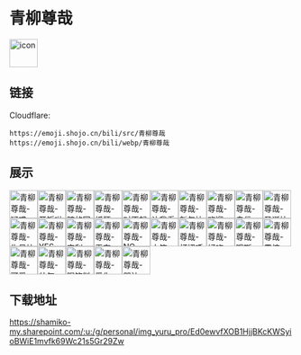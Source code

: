 # 青柳尊哉
<img src="https://emoji.shojo.cn/bili/src/青柳尊哉/icon.png" width="50" height="50" alt="icon">

## 链接
Cloudflare:
```
https://emoji.shojo.cn/bili/src/青柳尊哉
https://emoji.shojo.cn/bili/webp/青柳尊哉
```
## 展示
<img src="https://emoji.shojo.cn/bili/src/青柳尊哉/青柳尊哉-疑惑.png" width="50" height="50" alt="青柳尊哉-疑惑"><img src="https://emoji.shojo.cn/bili/src/青柳尊哉/青柳尊哉-开饭啦.png" width="50" height="50" alt="青柳尊哉-开饭啦"><img src="https://emoji.shojo.cn/bili/src/青柳尊哉/青柳尊哉-暗的回眸.png" width="50" height="50" alt="青柳尊哉-暗的回眸"><img src="https://emoji.shojo.cn/bili/src/青柳尊哉/青柳尊哉-抓狂.png" width="50" height="50" alt="青柳尊哉-抓狂"><img src="https://emoji.shojo.cn/bili/src/青柳尊哉/青柳尊哉-对不起.png" width="50" height="50" alt="青柳尊哉-对不起"><img src="https://emoji.shojo.cn/bili/src/青柳尊哉/青柳尊哉-让我看看.png" width="50" height="50" alt="青柳尊哉-让我看看"><img src="https://emoji.shojo.cn/bili/src/青柳尊哉/青柳尊哉-新年快乐.png" width="50" height="50" alt="青柳尊哉-新年快乐"><img src="https://emoji.shojo.cn/bili/src/青柳尊哉/青柳尊哉-欢迎.png" width="50" height="50" alt="青柳尊哉-欢迎"><img src="https://emoji.shojo.cn/bili/src/青柳尊哉/青柳尊哉-自信.png" width="50" height="50" alt="青柳尊哉-自信"><img src="https://emoji.shojo.cn/bili/src/青柳尊哉/青柳尊哉-圣诞快乐.png" width="50" height="50" alt="青柳尊哉-圣诞快乐"><img src="https://emoji.shojo.cn/bili/src/青柳尊哉/青柳尊哉-生日快乐.png" width="50" height="50" alt="青柳尊哉-生日快乐"><img src="https://emoji.shojo.cn/bili/src/青柳尊哉/青柳尊哉-YES.png" width="50" height="50" alt="青柳尊哉-YES"><img src="https://emoji.shojo.cn/bili/src/青柳尊哉/青柳尊哉-安利.png" width="50" height="50" alt="青柳尊哉-安利"><img src="https://emoji.shojo.cn/bili/src/青柳尊哉/青柳尊哉-无奈.png" width="50" height="50" alt="青柳尊哉-无奈"><img src="https://emoji.shojo.cn/bili/src/青柳尊哉/青柳尊哉-NO.png" width="50" height="50" alt="青柳尊哉-NO"><img src="https://emoji.shojo.cn/bili/src/青柳尊哉/青柳尊哉-大笑.png" width="50" height="50" alt="青柳尊哉-大笑"><img src="https://emoji.shojo.cn/bili/src/青柳尊哉/青柳尊哉-打招呼.png" width="50" height="50" alt="青柳尊哉-打招呼"><img src="https://emoji.shojo.cn/bili/src/青柳尊哉/青柳尊哉-好吃.png" width="50" height="50" alt="青柳尊哉-好吃"><img src="https://emoji.shojo.cn/bili/src/青柳尊哉/青柳尊哉-哦斯.png" width="50" height="50" alt="青柳尊哉-哦斯"><img src="https://emoji.shojo.cn/bili/src/青柳尊哉/青柳尊哉-震惊.png" width="50" height="50" alt="青柳尊哉-震惊"><img src="https://emoji.shojo.cn/bili/src/青柳尊哉/青柳尊哉-可爱.png" width="50" height="50" alt="青柳尊哉-可爱"><img src="https://emoji.shojo.cn/bili/src/青柳尊哉/青柳尊哉-帅气.png" width="50" height="50" alt="青柳尊哉-帅气"><img src="https://emoji.shojo.cn/bili/src/青柳尊哉/青柳尊哉-喝饮料.png" width="50" height="50" alt="青柳尊哉-喝饮料"><img src="https://emoji.shojo.cn/bili/src/青柳尊哉/青柳尊哉-爱你.png" width="50" height="50" alt="青柳尊哉-爱你"><img src="https://emoji.shojo.cn/bili/src/青柳尊哉/青柳尊哉-哭泣.png" width="50" height="50" alt="青柳尊哉-哭泣">

## 下载地址

https://shamiko-my.sharepoint.com/:u:/g/personal/img_yuru_pro/Ed0ewvfXOB1HjjBKcKWSyioBWiE1mvfk69Wc21s5Gr29Zw